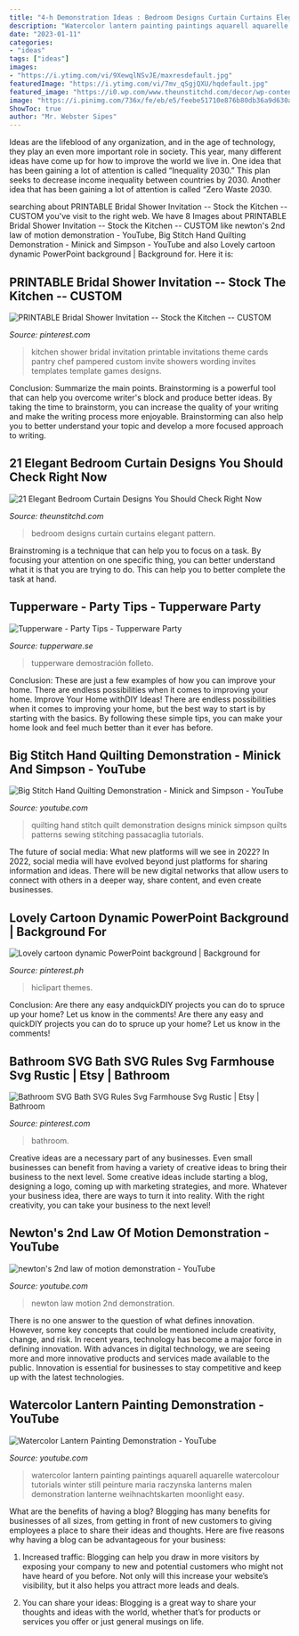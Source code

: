 ```yaml
---
title: "4-h Demonstration Ideas : Bedroom Designs Curtain Curtains Elegant Pattern"
description: "Watercolor lantern painting paintings aquarell aquarelle watercolour tutorials winter still peinture maria raczynska lanterns malen demonstration lanterne weihnachtskarten moonlight easy"
date: "2023-01-11"
categories:
- "ideas"
tags: ["ideas"]
images:
- "https://i.ytimg.com/vi/9XewqlNSvJE/maxresdefault.jpg"
featuredImage: "https://i.ytimg.com/vi/7mv_qSgjQXU/hqdefault.jpg"
featured_image: "https://i0.wp.com/www.theunstitchd.com/decor/wp-content/uploads/2019/05/Embrace-pattern-in-bedroom-curtains-designs.jpg?fit=1366%2C1819&amp;ssl=1"
image: "https://i.pinimg.com/736x/fe/eb/e5/feebe51710e876b80db36a9d630abb45--kitchen-shower-invitations-bridal-shower-kitchen-theme.jpg?b=t"
ShowToc: true
author: "Mr. Webster Sipes"
---
```



Ideas are the lifeblood of any organization, and in the age of technology, they play an even more important role in society. This year, many different ideas have come up for how to improve the world we live in. One idea that has been gaining a lot of attention is called “Inequality 2030.” This plan seeks to decrease income inequality between countries by 2030. Another idea that has been gaining a lot of attention is called “Zero Waste 2030.

	

		
searching about PRINTABLE Bridal Shower Invitation -- Stock the Kitchen -- CUSTOM you've visit to the right web. We have 8 Images about PRINTABLE Bridal Shower Invitation -- Stock the Kitchen -- CUSTOM like newton&#039;s 2nd law of motion demonstration - YouTube, Big Stitch Hand Quilting Demonstration - Minick and Simpson - YouTube and also Lovely cartoon dynamic PowerPoint background | Background for. Here it is:
		
    
## PRINTABLE Bridal Shower Invitation -- Stock The Kitchen -- CUSTOM

<img loading=lazy src="https://i.pinimg.com/736x/fe/eb/e5/feebe51710e876b80db36a9d630abb45--kitchen-shower-invitations-bridal-shower-kitchen-theme.jpg?b=t" onerror="this.onerror=null;this.src='https://tse2.mm.bing.net/th?id=OIP.HnVwWiYHh9wKQoKaLId4WgHaJ4&amp;pid=15.1';" alt="PRINTABLE Bridal Shower Invitation -- Stock the Kitchen -- CUSTOM">

_Source: pinterest.com_

>kitchen shower bridal invitation printable invitations theme cards pantry chef pampered custom invite showers wording invites templates template games designs. 

	

Conclusion: Summarize the main points.
Brainstorming is a powerful tool that can help you overcome writer's block and produce better ideas. By taking the time to brainstorm, you can increase the quality of your writing and make the writing process more enjoyable. Brainstorming can also help you to better understand your topic and develop a more focused approach to writing.

    
## 21 Elegant Bedroom Curtain Designs You Should Check Right Now

<img loading=lazy src="https://i0.wp.com/www.theunstitchd.com/decor/wp-content/uploads/2019/05/Embrace-pattern-in-bedroom-curtains-designs.jpg?fit=1366%2C1819&amp;ssl=1" onerror="this.onerror=null;this.src='https://tse2.mm.bing.net/th?id=OIP.1o0LX0lVcjow3STuDkNx3gHaJ3&amp;pid=15.1';" alt="21 Elegant Bedroom Curtain Designs You Should Check Right Now">

_Source: theunstitchd.com_

>bedroom designs curtain curtains elegant pattern. 

	

Brainstroming is a technique that can help you to focus on a task. By focusing your attention on one specific thing, you can better understand what it is that you are trying to do. This can help you to better complete the task at hand.

    
## Tupperware - Party Tips - Tupperware Party

<img loading=lazy src="https://www.tupperware.se/assets/images/mediacenter-images/044867-Tupperparty-Tema-banner.png" onerror="this.onerror=null;this.src='https://tse1.mm.bing.net/th?id=OIP.awIuL9rZKSRL345-ZomqegHaDq&amp;pid=15.1';" alt="Tupperware - Party Tips - Tupperware Party">

_Source: tupperware.se_

>tupperware demostración folleto. 

	

Conclusion: These are just a few examples of how you can improve your home. There are endless possibilities when it comes to improving your home.
Improve Your Home withDIY Ideas!
There are endless possibilities when it comes to improving your home, but the best way to start is by starting with the basics. By following these simple tips, you can make your home look and feel much better than it ever has before.

    
## Big Stitch Hand Quilting Demonstration - Minick And Simpson - YouTube

<img loading=lazy src="http://i.ytimg.com/vi/5E5SxD5k8mg/maxresdefault.jpg" onerror="this.onerror=null;this.src='https://tse2.mm.bing.net/th?id=OIP._AZR48EcfSjRJB7ZlHNo6gHaEK&amp;pid=15.1';" alt="Big Stitch Hand Quilting Demonstration - Minick and Simpson - YouTube">

_Source: youtube.com_

>quilting hand stitch quilt demonstration designs minick simpson quilts patterns sewing stitching passacaglia tutorials. 

	

The future of social media: What new platforms will we see in 2022?
In 2022, social media will have evolved beyond just platforms for sharing information and ideas. There will be new digital networks that allow users to connect with others in a deeper way, share content, and even create businesses.

    
## Lovely Cartoon Dynamic PowerPoint Background | Background For

<img loading=lazy src="https://i.pinimg.com/736x/7f/10/5e/7f105e4d0bbece23e323740bac9e40bf.jpg" onerror="this.onerror=null;this.src='https://tse3.mm.bing.net/th?id=OIP.1My2A6SO7-dqh_IHck5AogHaGE&amp;pid=15.1';" alt="Lovely cartoon dynamic PowerPoint background | Background for">

_Source: pinterest.ph_

>hiclipart themes. 

	

Conclusion: Are there any easy andquickDIY projects you can do to spruce up your home? Let us know in the comments!
Are there any easy and quickDIY projects you can do to spruce up your home? Let us know in the comments!

    
## Bathroom SVG Bath SVG Rules Svg Farmhouse Svg Rustic | Etsy | Bathroom

<img loading=lazy src="https://i.pinimg.com/736x/ac/fd/38/acfd385083d337d7ec91aceef5e7eb40.jpg" onerror="this.onerror=null;this.src='https://tse1.mm.bing.net/th?id=OIP.-20ZxDydH4IvS1Q_8V15VwHaHa&amp;pid=15.1';" alt="Bathroom SVG Bath SVG Rules Svg Farmhouse Svg Rustic | Etsy | Bathroom">

_Source: pinterest.com_

>bathroom. 

	

Creative ideas are a necessary part of any businesses. Even small businesses can benefit from having a variety of creative ideas to bring their business to the next level. Some creative ideas include starting a blog, designing a logo, coming up with marketing strategies, and more. Whatever your business idea, there are ways to turn it into reality. With the right creativity, you can take your business to the next level!

    
## Newton&#039;s 2nd Law Of Motion Demonstration - YouTube

<img loading=lazy src="https://i.ytimg.com/vi/9XewqlNSvJE/maxresdefault.jpg" onerror="this.onerror=null;this.src='https://tse4.mm.bing.net/th?id=OIP.lcAIovJdqKP38RVI8bJwxwHaEK&amp;pid=15.1';" alt="newton&#039;s 2nd law of motion demonstration - YouTube">

_Source: youtube.com_

>newton law motion 2nd demonstration. 

	

There is no one answer to the question of what defines innovation. However, some key concepts that could be mentioned include creativity, change, and risk. In recent years, technology has become a major force in defining innovation. With advances in digital technology, we are seeing more and more innovative products and services made available to the public. Innovation is essential for businesses to stay competitive and keep up with the latest technologies.

    
## Watercolor Lantern Painting Demonstration - YouTube

<img loading=lazy src="https://i.ytimg.com/vi/7mv_qSgjQXU/hqdefault.jpg" onerror="this.onerror=null;this.src='https://tse1.mm.bing.net/th?id=OIP.tp2buZE2uBKZ7dy5W03O5wHaFj&amp;pid=15.1';" alt="Watercolor Lantern Painting Demonstration - YouTube">

_Source: youtube.com_

>watercolor lantern painting paintings aquarell aquarelle watercolour tutorials winter still peinture maria raczynska lanterns malen demonstration lanterne weihnachtskarten moonlight easy. 

	

What are the benefits of having a blog?
Blogging has many benefits for businesses of all sizes, from getting in front of new customers to giving employees a place to share their ideas and thoughts. Here are five reasons why having a blog can be advantageous for your business: 
1. Increased traffic: Blogging can help you draw in more visitors by exposing your company to new and potential customers who might not have heard of you before. Not only will this increase your website’s visibility, but it also helps you attract more leads and deals. 

2. You can share your ideas: Blogging is a great way to share your thoughts and ideas with the world, whether that’s for products or services you offer or just general musings on life.


